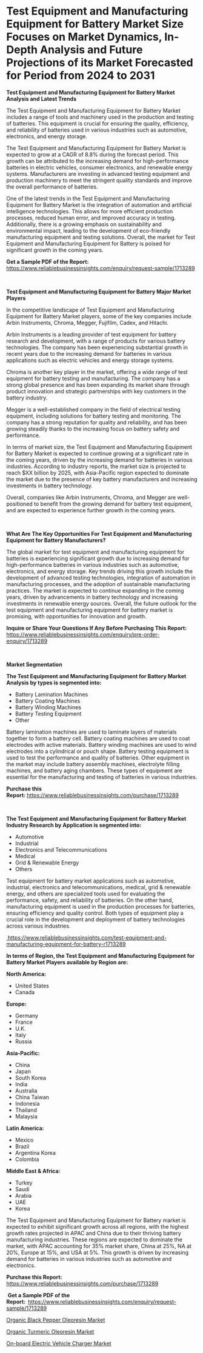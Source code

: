 <p><h1>Test Equipment and Manufacturing Equipment for Battery Market Size Focuses on Market Dynamics, In-Depth Analysis and Future Projections of its Market Forecasted for Period from 2024 to 2031</h1></p><p><strong>Test Equipment and Manufacturing Equipment for Battery Market Analysis and Latest Trends</strong></p>
<p><p>The Test Equipment and Manufacturing Equipment for Battery Market includes a range of tools and machinery used in the production and testing of batteries. This equipment is crucial for ensuring the quality, efficiency, and reliability of batteries used in various industries such as automotive, electronics, and energy storage. </p><p>The Test Equipment and Manufacturing Equipment for Battery Market is expected to grow at a CAGR of 8.8% during the forecast period. This growth can be attributed to the increasing demand for high-performance batteries in electric vehicles, consumer electronics, and renewable energy systems. Manufacturers are investing in advanced testing equipment and production machinery to meet the stringent quality standards and improve the overall performance of batteries.</p><p>One of the latest trends in the Test Equipment and Manufacturing Equipment for Battery Market is the integration of automation and artificial intelligence technologies. This allows for more efficient production processes, reduced human error, and improved accuracy in testing. Additionally, there is a growing emphasis on sustainability and environmental impact, leading to the development of eco-friendly manufacturing equipment and testing solutions. Overall, the market for Test Equipment and Manufacturing Equipment for Battery is poised for significant growth in the coming years.</p></p>
<p><strong>Get a Sample PDF of the Report:&nbsp;</strong> <a href="https://www.reliablebusinessinsights.com/enquiry/request-sample/1713289">https://www.reliablebusinessinsights.com/enquiry/request-sample/1713289</a></p>
<p>&nbsp;</p>
<p><strong>Test Equipment and Manufacturing Equipment for Battery Major Market Players</strong></p>
<p><p>In the competitive landscape of Test Equipment and Manufacturing Equipment for Battery Market players, some of the key companies include Arbin Instruments, Chroma, Megger, Fujifilm, Cadex, and Hitachi. </p><p>Arbin Instruments is a leading provider of test equipment for battery research and development, with a range of products for various battery technologies. The company has been experiencing substantial growth in recent years due to the increasing demand for batteries in various applications such as electric vehicles and energy storage systems.</p><p>Chroma is another key player in the market, offering a wide range of test equipment for battery testing and manufacturing. The company has a strong global presence and has been expanding its market share through product innovation and strategic partnerships with key customers in the battery industry.</p><p>Megger is a well-established company in the field of electrical testing equipment, including solutions for battery testing and monitoring. The company has a strong reputation for quality and reliability, and has been growing steadily thanks to the increasing focus on battery safety and performance.</p><p>In terms of market size, the Test Equipment and Manufacturing Equipment for Battery Market is expected to continue growing at a significant rate in the coming years, driven by the increasing demand for batteries in various industries. According to industry reports, the market size is projected to reach $XX billion by 2025, with Asia-Pacific region expected to dominate the market due to the presence of key battery manufacturers and increasing investments in battery technology.</p><p>Overall, companies like Arbin Instruments, Chroma, and Megger are well-positioned to benefit from the growing demand for battery test equipment, and are expected to experience further growth in the coming years.</p></p>
<p>&nbsp;</p>
<p><strong>What Are The Key Opportunities For Test Equipment and Manufacturing Equipment for Battery Manufacturers?</strong></p>
<p><p>The global market for test equipment and manufacturing equipment for batteries is experiencing significant growth due to increasing demand for high-performance batteries in various industries such as automotive, electronics, and energy storage. Key trends driving this growth include the development of advanced testing technologies, integration of automation in manufacturing processes, and the adoption of sustainable manufacturing practices. The market is expected to continue expanding in the coming years, driven by advancements in battery technology and increasing investments in renewable energy sources. Overall, the future outlook for the test equipment and manufacturing equipment for battery market is promising, with opportunities for innovation and growth.</p></p>
<p><strong>Inquire or Share Your Questions If Any Before Purchasing This Report:</strong> <a href="https://www.reliablebusinessinsights.com/enquiry/pre-order-enquiry/1713289">https://www.reliablebusinessinsights.com/enquiry/pre-order-enquiry/1713289</a></p>
<p>&nbsp;</p>
<p><strong>Market Segmentation</strong></p>
<p><strong>The Test Equipment and Manufacturing Equipment for Battery Market Analysis by types is segmented into:</strong></p>
<p><ul><li>Battery Lamination Machines</li><li>Battery Coating Machines</li><li>Battery Winding Machines</li><li>Battery Testing Equipment</li><li>Other</li></ul></p>
<p><p>Battery lamination machines are used to laminate layers of materials together to form a battery cell. Battery coating machines are used to coat electrodes with active materials. Battery winding machines are used to wind electrodes into a cylindrical or pouch shape. Battery testing equipment is used to test the performance and quality of batteries. Other equipment in the market may include battery assembly machines, electrolyte filling machines, and battery aging chambers. These types of equipment are essential for the manufacturing and testing of batteries in various industries.</p></p>
<p><strong>Purchase this Report:&nbsp;</strong><a href="https://www.reliablebusinessinsights.com/purchase/1713289">https://www.reliablebusinessinsights.com/purchase/1713289</a></p>
<p>&nbsp;</p>
<p><strong>The Test Equipment and Manufacturing Equipment for Battery Market Industry Research by Application is segmented into:</strong></p>
<p><ul><li>Automotive</li><li>Industrial</li><li>Electronics and Telecommunications</li><li>Medical</li><li>Grid & Renewable Energy</li><li>Others</li></ul></p>
<p><p>Test equipment for battery market applications such as automotive, industrial, electronics and telecommunications, medical, grid & renewable energy, and others are specialized tools used for evaluating the performance, safety, and reliability of batteries. On the other hand, manufacturing equipment is used in the production processes for batteries, ensuring efficiency and quality control. Both types of equipment play a crucial role in the development and deployment of battery technologies across various industries.</p></p>
<p><a href="https://www.reliablebusinessinsights.com/test-equipment-and-manufacturing-equipment-for-battery-r1713289">&nbsp;https://www.reliablebusinessinsights.com/test-equipment-and-manufacturing-equipment-for-battery-r1713289</a></p>
<p><strong>In terms of Region, the Test Equipment and Manufacturing Equipment for Battery Market Players available by Region are:</strong></p>
<p>
    <p> <strong> North America: </strong>
        <ul>
            <li>United States</li>
            <li>Canada</li>
        </ul>
        </p> 
    <p> <strong> Europe: </strong>
        <ul>
            <li>Germany</li>
            <li>France</li>
            <li>U.K.</li>
            <li>Italy</li>
            <li>Russia</li>
        </ul>
        </p> 
    <p> <strong> Asia-Pacific: </strong>
        <ul>
            <li>China</li>
            <li>Japan</li>
            <li>South Korea</li>
            <li>India</li>
            <li>Australia</li>
            <li>China Taiwan</li>
            <li>Indonesia</li>
            <li>Thailand</li>
            <li>Malaysia</li>
        </ul>
        </p> 
    <p> <strong> Latin America: </strong>
        <ul>
            <li>Mexico</li>
            <li>Brazil</li>
            <li>Argentina Korea</li>
            <li>Colombia</li>
        </ul>
        </p> 
    <p> <strong> Middle East & Africa: </strong>
        <ul>
            <li>Turkey</li>
            <li>Saudi</li>
            <li>Arabia</li>
            <li>UAE</li>
            <li>Korea</li>
        </ul>
    </p>
    </p>
<p><p>The Test Equipment and Manufacturing Equipment for Battery market is expected to exhibit significant growth across all regions, with the highest growth rates projected in APAC and China due to their thriving battery manufacturing industries. These regions are expected to dominate the market, with APAC accounting for 35% market share, China at 25%, NA at 20%, Europe at 15%, and USA at 5%. This growth is driven by increasing demand for batteries in various industries such as automotive and electronics.</p></p>
<p><strong>Purchase this Report: </strong><a href="https://www.reliablebusinessinsights.com/purchase/1713289">https://www.reliablebusinessinsights.com/purchase/1713289</a></p>
<p>&nbsp;<strong>Get a Sample PDF of the Report:&nbsp;&nbsp;</strong><a href="https://www.reliablebusinessinsights.com/enquiry/request-sample/1713289">https://www.reliablebusinessinsights.com/enquiry/request-sample/1713289</a></p>
<p><strong></strong></p>
<p><p><a href="https://view.publitas.com/reportprime-1/organic-black-pepper-oleoresin-market-outlook-complete-industry-analysis-2024-to-2031/">Organic Black Pepper Oleoresin Market</a></p><p><a href="https://view.publitas.com/reportprime-1/insights-into-the-organic-turmeric-oleoresin-market-size-which-is-expanding-with-a-9-3-cagr-from-2024-2031/">Organic Turmeric Oleoresin Market</a></p><p><a href="https://view.publitas.com/reportprime-1/on-board-electric-vehicle-charger-market-share-and-new-trends-analysis-by-its-type-application-end-use-and-forecast-for-period-from-2024-to-2031/">On-board Electric Vehicle Charger Market</a></p></p>